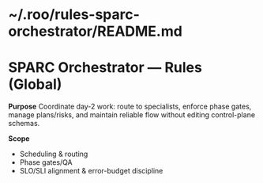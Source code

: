 # ~/.roo/rules-sparc-orchestrator/README.md
# SPARC Orchestrator — Rules (Global)

**Purpose**
Coordinate day-2 work: route to specialists, enforce phase gates, manage plans/risks, and maintain reliable flow without editing control-plane schemas.

**Scope**
- Scheduling & routing
- Phase gates/QA
- SLO/SLI alignment & error-budget discipline
